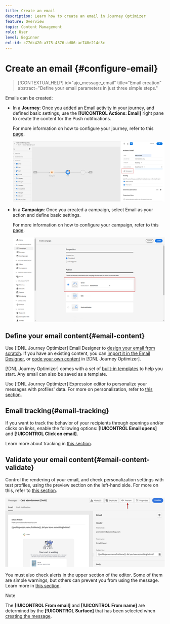 ```yaml
---
title: Create an email
description: Learn how to create an email in Journey Optimizer
feature: Overview
topic: Content Management
role: User
level: Beginner
exl-id: c77dc420-a375-4376-ad86-ac740e214c3c
---
```

# Create an email {#configure-email}

>[!CONTEXTUALHELP]
>id="ajo_message_email"
>title="Email creation"
>abstract="Define your email parameters in just three simple steps."

Emails can be created:

* In a **Journey**: Once you added an Email activity in your journey, and defined basic settings, use the **[!UICONTROL Actions: Email]** right pane to create the content for the Push notifications. 

    For more information on how to configure your journey, refer to this [page](../building-journeys/journey-gs.md).

    ![](assets/email-edit-content.png)

* In a **Campaign**: Once you created a campaign, select Email as your action and define basic settings. 

    For more information on how to configure your campaign, refer to this [page](../campaigns/create-campaign.md#configure).

   ![](assets/email_campaign.png)

## Define your email content{#email-content}

Use [!DNL Journey Optimizer] Email Designer to [design your email from scratch](../design/create-email-content.md). If you have an existing content, you can [import it in the Email Designer](../design/existing-content.md), or [code your own content](../design/code-content.md) in [!DNL Journey Optimizer]. 

[!DNL Journey Optimizer] comes with a set of [built-in templates](../design/email-templates.md) to help you start. Any email can also be saved as a template.

Use [!DNL Journey Optimizer] Expression editor to personalize your messages with profiles' data. For more on personalization, refer to [this section](../personalization/personalize.md).

## Email tracking{#email-tracking}

If you want to track the behavior of your recipients through openings and/or clicks on links, enable the following options: **[!UICONTROL Email opens]** and **[!UICONTROL Click on email]**. 

Learn more about tracking in [this section](../design/message-tracking.md).

## Validate your email content{#email-content-validate}

Control the rendering of your email, and check personalization settings with test profiles, using the preview section on the left-hand side. For more on this, refer to [this section](../design/preview.md).

![](assets/messages-simple-preview.png)


You must also check alerts in the upper section of the editor.  Some of them are simple warnings, but others can prevent you from using the message. Learn more in [this section](alerts.md).


>[!NOTE]
>
>The **[!UICONTROL From email]** and **[!UICONTROL From name]** are determined by the **[!UICONTROL Surface]** that has been selected when [creating the message](get-started-content.md).

